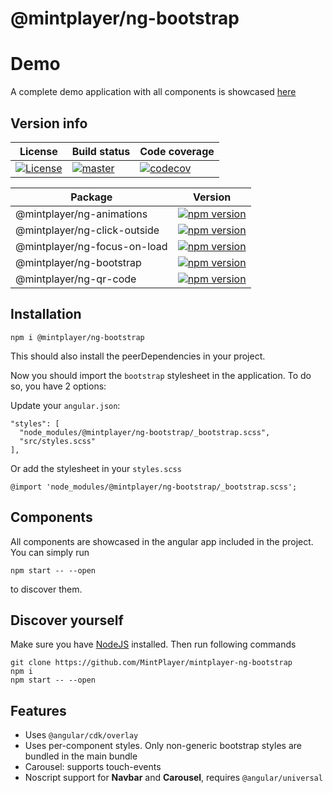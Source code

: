 # @mintplayer/ng-bootstrap
# Demo
A complete demo application with all components is showcased [here](https://bootstrap.mintplayer.com)

## Version info

| License      | Build status | Code coverage |
|--------------|--------------|---------------|
| [![License](https://img.shields.io/badge/License-Apache%202.0-green.svg)](https://opensource.org/licenses/Apache-2.0) | [![master](https://github.com/MintPlayer/mintplayer-ng-bootstrap/actions/workflows/publish-master.yml/badge.svg)](https://github.com/MintPlayer/mintplayer-ng-bootstrap/actions/workflows/publish-master.yml) | [![codecov](https://codecov.io/gh/MintPlayer/mintplayer-ng-bootstrap/branch/master/graph/badge.svg?token=X0G8OV053U)](https://codecov.io/gh/MintPlayer/mintplayer-ng-bootstrap) |



| Package                      | Version |
|------------------------------|---------|
| @mintplayer/ng-animations    | [![npm version](https://badge.fury.io/js/%40mintplayer%2Fng-animations.svg)](https://badge.fury.io/js/%40mintplayer%2Fng-animations) |
| @mintplayer/ng-click-outside | [![npm version](https://badge.fury.io/js/%40mintplayer%2Fng-click-outside.svg)](https://badge.fury.io/js/%40mintplayer%2Fng-click-outside) |
| @mintplayer/ng-focus-on-load | [![npm version](https://badge.fury.io/js/%40mintplayer%2Fng-focus-on-load.svg)](https://badge.fury.io/js/%40mintplayer%2Fng-focus-on-load) |
| @mintplayer/ng-bootstrap     | [![npm version](https://badge.fury.io/js/%40mintplayer%2Fng-bootstrap.svg)](https://badge.fury.io/js/%40mintplayer%2Fng-bootstrap) |
| @mintplayer/ng-qr-code     | [![npm version](https://badge.fury.io/js/%40mintplayer%2Fng-qr-code.svg)](https://badge.fury.io/js/%40mintplayer%2Fng-qr-code) |

## Installation

    npm i @mintplayer/ng-bootstrap

This should also install the peerDependencies in your project.

Now you should import the `bootstrap` stylesheet in the application. To do so, you have 2 options:

Update your `angular.json`:

    "styles": [
      "node_modules/@mintplayer/ng-bootstrap/_bootstrap.scss",
      "src/styles.scss"
    ],

Or add the stylesheet in your `styles.scss`

    @import 'node_modules/@mintplayer/ng-bootstrap/_bootstrap.scss';

## Components
All components are showcased in the angular app included in the project. You can simply run

    npm start -- --open

to discover them.

## Discover yourself
Make sure you have [NodeJS](https://nodejs.org/en/download/) installed.
Then run following commands

    git clone https://github.com/MintPlayer/mintplayer-ng-bootstrap
    npm i
    npm start -- --open

## Features
- Uses `@angular/cdk/overlay`
- Uses per-component styles. Only non-generic bootstrap styles are bundled in the main bundle
- Carousel: supports touch-events
- Noscript support for **Navbar** and **Carousel**, requires `@angular/universal`
